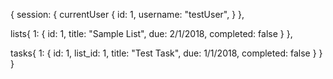 {
  session: {
      currentUser {
        id: 1,
        username: "testUser",
      }
  },

  lists{
    1: {
      id: 1,
      title: "Sample List",
      due: 2/1/2018,
      completed: false
    }
  },

  tasks{
    1: {
      id: 1,
      list_id: 1,
      title: "Test Task",
      due: 1/1/2018,
      completed: false
    }
  }
}

